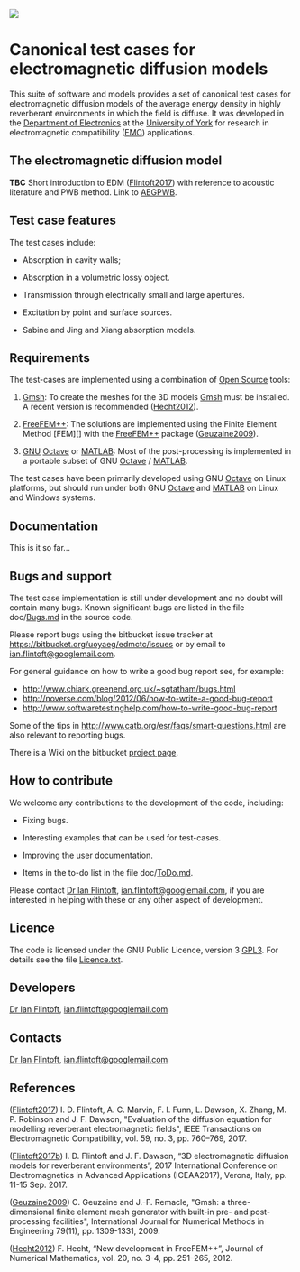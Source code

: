 ![](https://bitbucket.org/uoyaeg/aeg/wiki/edmctc.jpg )

# Canonical test cases for electromagnetic diffusion models

This suite of software and models provides a set of canonical test cases for
electromagnetic diffusion models of the average energy density in highly 
reverberant environments in which the field is diffuse. It was developed in
the [Department of Electronics][] at the [University of York][] for research 
in electromagnetic compatibility ([EMC][]) applications.

## The electromagnetic diffusion model

**TBC** Short introduction to EDM ([Flintoft2017][]) with reference to acoustic literature and 
PWB method. Link to [AEGPWB][].

## Test case features

The test cases include:

* Absorption in cavity walls;

* Absorption in  a volumetric lossy object.

* Transmission through electrically small and large apertures.

* Excitation by point and surface sources.

* Sabine and Jing and Xiang absorption models.

## Requirements

The test-cases are implemented using a combination of [Open Source][] tools:

1. [Gmsh][]: To create the meshes for the 3D models [Gmsh][] must be installed. A
   recent version is recommended ([Hecht2012][]).

2. [FreeFEM++][]: The solutions are implemented using the Finite Element Method [FEM][]
   with the [FreeFEM++][] package ([Geuzaine2009][]).

3. [GNU][] [Octave][] or [MATLAB][]: Most of the post-processing is implemented in a portable 
   subset of GNU [Octave][] / [MATLAB][]. 
   
The test cases have been primarily developed using GNU [Octave][] on Linux platforms, 
but should run under both GNU [Octave][] and [MATLAB][] on Linux and Windows systems.

## Documentation

This is it so far...

## Bugs and support

The test case implementation is still under development and no doubt will contain 
many bugs. Known significant bugs are listed in the file doc/[Bugs.md][] in the 
source code. 

Please report bugs using the bitbucket issue tracker at 
<https://bitbucket.org/uoyaeg/edmctc/issues> or by email to 
<ian.flintoft@googlemail.com>.

For general guidance on how to write a good bug report see, for example:

* <http://www.chiark.greenend.org.uk/~sgtatham/bugs.html>
* <http://noverse.com/blog/2012/06/how-to-write-a-good-bug-report>
* <http://www.softwaretestinghelp.com/how-to-write-good-bug-report>

Some of the tips in <http://www.catb.org/esr/faqs/smart-questions.html> are also 
relevant to reporting bugs.

There is a Wiki on the bitbucket [project page](https://bitbucket.org/uoyaeg/edmctc/wiki/). 

## How to contribute

We welcome any contributions to the development of the code, including:

* Fixing bugs.

* Interesting examples that can be used for test-cases.

* Improving the user documentation.

* Items in the to-do list in the file doc/[ToDo.md][].

Please contact [Dr Ian Flintoft], <ian.flintoft@googlemail.com>, if you are 
interested in helping with these or any other aspect of development.

## Licence

The code is licensed under the GNU Public Licence, version 3 [GPL3][]. For 
details see the file [Licence.txt][].

## Developers

[Dr Ian Flintoft][], <ian.flintoft@googlemail.com>

## Contacts

[Dr Ian Flintoft][], <ian.flintoft@googlemail.com>

## References

[Flintoft2017]: http://dx.doi.org/10.1109/TEMC.2016.2623356

([Flintoft2017][]) I. D. Flintoft, A. C. Marvin, F. I. Funn, L. Dawson, X. Zhang,
M. P. Robinson and J. F. Dawson, "Evaluation of the diffusion equation for
modelling reverberant electromagnetic fields", IEEE Transactions on Electromagnetic
Compatibility, vol. 59, no. 3, pp. 760–769, 2017. 

[Flintoft2017b]: http://www.iceaa.net/j3

([Flintoft2017b][]) I. D. Flintoft and J. F. Dawson, “3D electromagnetic diffusion models 
for reverberant environments”, 2017 International Conference on Electromagnetics 
in Advanced Applications (ICEAA2017), Verona, Italy, pp. 11-15 Sep. 2017.

[Geuzaine2009]: http://dx.doi.org/10.1002/nme.2579

([Geuzaine2009][]) C. Geuzaine and J.-F. Remacle, "Gmsh: a three-dimensional finite element mesh 
generator with built-in pre- and post-processing facilities", International Journal for Numerical 
Methods in Engineering 79(11), pp. 1309-1331, 2009.

[Hecht2012]: http://dx.doi.org/10.1515/jnum-2012-0013

([Hecht2012][]) F. Hecht, “New development in FreeFEM++”, Journal of Numerical Mathematics, 
vol. 20, no. 3-4, pp. 251–265, 2012.


[Dr Ian Flintoft]: https://idflintoft.bitbucket.io
[University of York]: http://www.york.ac.uk
[Department of Electronics]: http://www.elec.york.ac.uk
[Open Source]: http://opensource.org
[GPL3]: http://www.gnu.org/copyleft/gpl.html
[GNU]: https://www.gnu.org/home.en.html
[EMC]: http://www.york.ac.uk/electronics/research/physlayer/appliedem/emc/

[Install.md]: https://bitbucket.org/uoyaeg/edmctc/src/tip/Install.md
[tutorial]: https://bitbucket.org/uoyaeg/edmctc/src/tip/tutorial/Tutorial.md
[Bugs.md]: https://bitbucket.org/uoyaeg/edmctc/src/tip/doc/Bugs.md
[ToDo.md]: https://bitbucket.org/uoyaeg/edmctc/src/tip/doc/ToDo.md
[Licence.txt]: https://bitbucket.org/uoyaeg/edmctc/src/tip/Licence.txt

[Gmsh]: http://gmsh.info
[FreeFEM++]: http://www.freefem.org
[Octave]: http://www.gnu.org/software/octave
[MATLAB]: http://www.mathworks.co.uk/products/matlab
[Mercurial]: https://www.mercurial-scm.org
[AEGPWB]: https://bitbucket.org/uoyaeg/aegpwb

